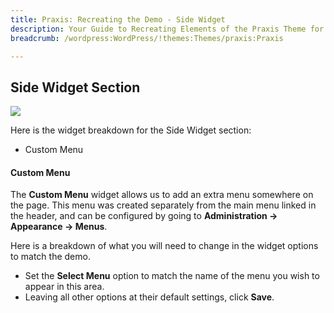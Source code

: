 ```yaml
---
title: Praxis: Recreating the Demo - Side Widget
description: Your Guide to Recreating Elements of the Praxis Theme for WordPress
breadcrumb: /wordpress:WordPress/!themes:Themes/praxis:Praxis

---
```


Side Widget Section
-----

![][demo]

Here is the widget breakdown for the Side Widget section:

* Custom Menu

#### Custom Menu


The **Custom Menu** widget allows us to add an extra menu somewhere on the page. This menu was created separately from the main menu linked in the header, and can be configured by going to **Administration -> Appearance -> Menus**.

Here is a breakdown of what you will need to change in the widget options to match the demo.

* Set the **Select Menu** option to match the name of the menu you wish to appear in this area.
* Leaving all other options at their default settings, click **Save**. 

[demo]: assets/demo_4.jpeg